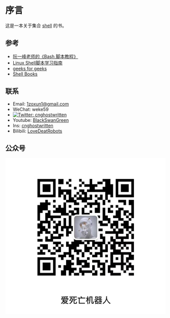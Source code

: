 # 序言

这是一本关于集合 [shell](https://zh.m.wikipedia.org/zh/Unix_shell) 的书。


## 参考

- [阮一峰老师的《Bash 脚本教程》](https://wangdoc.com/bash/intro.html)
- [Linux Shell脚本学习指南](http://c.biancheng.net/shell/)
- [geeks for geeks](https://www.geeksforgeeks.org/array-basics-shell-scripting-set-1/)
- [Shell Books](https://www.aliyundrive.com/s/8P5dodAE44M)

## 联系

- Email: 1zoxun1@gmail.com
- WeChat: weke59
- [![Twitter: cnghostwritten](https://img.shields.io/twitter/follow/cnghostwritten?style=social)](https://twitter.com/cnghostwritten)
- Youtube: [BlackSwanGreen](https://www.youtube.com/channel/UC4yHO4YeSU-fY2CqDob5pFA)
- Ins: [cnghostwritten](https://www.instagram.com/cnghostwritten/)
- Bilibili: [LoveDeatRobots](https://space.bilibili.com/400114617?spm_id_from=333.1007.0.0)

## 公众号

![爱 死 亡 机 器 人 ](https://github.com/Ghostwritten/gitbook-docs/blob/gh-pages/assets/imgs/public.jpg?raw=true) 
